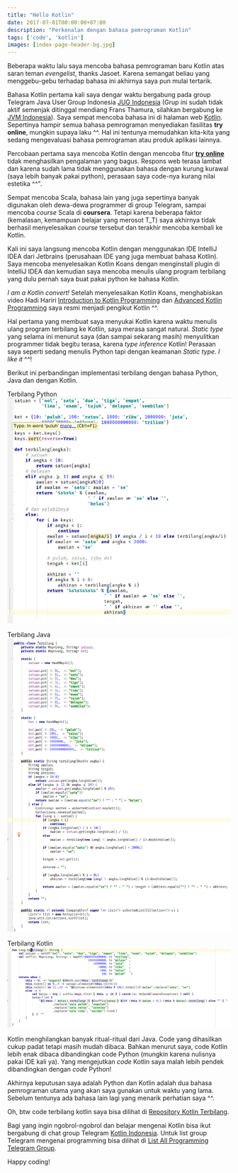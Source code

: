 ```yaml
---
title: "Hello Kotlin"
date: 2017-07-01T00:00:00+07:00
description: "Perkenalan dengan bahasa pemrograman Kotlin"
tags: ['code', 'kotlin']
images: [index-page-header-bg.jpg]
---
```

Beberapa waktu lalu saya mencoba bahasa pemrograman baru Kotlin atas saran teman *evengelist*, thanks Jasoet. Karena semangat beliau yang menggebu-gebu terhadap bahasa ini akhirnya saya pun mulai tertarik.

Bahasa Kotlin pertama kali saya dengar waktu bergabung pada group Telegram Java User Group Indonesia [JUG Indonesia](https://t.me/jugindonesia) (Grup ini sudah tidak aktif semenjak ditinggal mendiang Frans Thamura, silahkan bergabung ke [JVM Indonesia](https://t.me/JVMIndonesia)). Saya sempat mencoba bahasa ini di halaman web [Kotlin](https://kotlinlang.org/). Sepertinya hampir semua bahasa pemrograman menyediakan fasilitas **try online**, mungkin supaya laku ^^. Hal ini tentunya memudahkan kita-kita yang sedang mengevaluasi bahasa pemrograman atau produk aplikasi lainnya.

Percobaan pertama saya mencoba Kotlin dengan mencoba fitur [**try online**](https://try.kotlinlang.org/) tidak menghasilkan pengalaman yang bagus. Respons web terasa lambat dan karena sudah lama tidak menggunakan bahasa dengan kurung kurawal (saya lebih banyak pakai python), perasaan saya code-nya kurang nilai estetika ^^".

Sempat mencoba Scala, bahasa lain yang juga sepertinya banyak digunakan oleh dewa-dewa programmer di group Telegram, sampai mencoba *course* Scala di **coursera**. Tetapi karena beberapa faktor (kemalasan, kemampuan belajar yang merosot T_T) saya akhirnya tidak berhasil menyelesaikan *course* tersebut dan terakhir mencoba kembali ke Kotlin.

Kali ini saya langsung mencoba Kotlin dengan menggunakan IDE IntelliJ IDEA dari Jetbrains (perusahaan IDE yang juga membuat bahasa Kotlin). Saya mencoba menyelesaikan Kotlin Koans dengan menginstall plugin di IntelliJ IDEA dan kemudian saya mencoba menulis ulang program terbilang yang dulu pernah saya buat pakai python ke bahasa Kotlin.

*I am a Kotlin convert!* Setelah menyelesaikan Kotlin Koans, menghabiskan video Hadi Hariri [Introduction to Kotlin Programming](https://www.safaribooksonline.com/library/view/introduction-to-kotlin/9781491964125/) dan [Advanced Kotlin Programming](https://www.safaribooksonline.com/library/view/advanced-kotlin-programming/9781491964149/) saya resmi menjadi pengikut Kotlin ^^.

Hal pertama yang membuat saya menyukai Kotlin karena waktu menulis ulang program terbilang ke Kotlin, saya merasa sangat natural. *Static type* yang selama ini menurut saya (dan sampai sekarang masih) menyulitkan programmer tidak begitu terasa, karena *type inference* Kotlin! Perasaan saya seperti sedang menulis Python tapi dengan keamanan *Static type*. *I like it* ^^!

Berikut ini perbandingan implementasi terbilang dengan bahasa Python,  Java dan dengan Kotlin.

Terbilang Python
![Terbilang Python](Screenshot-from-2017-07-01-11-19-56.png)

Terbilang Java
![Terbilang Java](Screenshot-from-2017-07-01-11-04-46.png)

Terbilang Kotlin
![Terbilang Kotlin](Screenshot-from-2017-07-01-11-05-02.png)

Kotlin menghilangkan banyak ritual-ritual dari Java. Code yang dihasilkan cukup padat tetapi masih mudah dibaca. Bahkan menurut saya, code Kotlin lebih enak dibaca dibandingkan code Python (mungkin karena nulisnya pakai IDE kali ya). Yang mengejutkan *code* Kotlin saya malah lebih pendek dibandingkan dengan *code* Python!

Akhirnya keputusan saya adalah Python dan Kotlin adalah dua bahasa pemrograman utama yang akan saya gunakan untuk waktu yang lama. Sebelum tentunya ada bahasa lain lagi yang menarik perhatian saya ^^.

Oh, btw code terbilang kotlin saya bisa dilihat di [Repository Kotlin Terbilang](https://github.com/desdulianto/kotlin-terbilang).

Bagi yang ingin ngobrol-ngobrol dan belajar mengenai Kotlin bisa ikut bergabung di chat group Telegram [Kotlin Indonesia](https://t.me/KotlinID). Untuk list group Telegram mengenai programming bisa dilihat di [List All Programming Telegram Group](https://github.com/hendisantika/List-All-Programming-Telegram-Group).

Happy coding!

